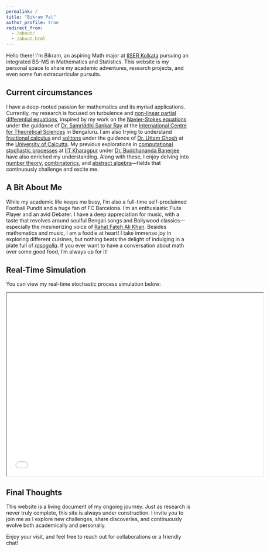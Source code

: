 ```yaml
---
permalink: /
title: "Bikram Pal"
author_profile: true
redirect_from: 
  - /about/
  - /about.html
---
```


Hello there! I'm Bikram, an aspiring Math major at [IISER Kolkata](https://www.iiserkol.ac.in/) pursuing an integrated BS-MS in Mathematics and Statistics. This website is my personal space to share my academic adventures, research projects, and even some fun extracurricular pursuits.

## Current circumstances
I have a deep-rooted passion for mathematics and its myriad applications. Currently, my research is focused on turbulence and [non-linear partial differential equations](https://en.wikipedia.org/wiki/Partial_differential_equation), inspired by my work on the [Navier-Stokes equations](https://en.wikipedia.org/wiki/Navier%E2%80%93Stokes_equations) under the guidance of [Dr. Samriddhi Sankar Ray](https://www.icts.res.in/people/ssray) at the [International Centre for Theoretical Sciences](https://www.icts.res.in/) in Bengaluru. I am also trying to understand [fractional calculus](https://en.wikipedia.org/wiki/Fractional_calculus) and [solitons](https://en.wikipedia.org/wiki/Soliton) under the guidance of [Dr. Uttam Ghosh](https://scholar.google.co.in/citations?user=hfd7_kUAAAAJ&hl=en) at the [University of Calcutta](https://www.caluniv.ac.in/). My previous explorations in [computational stochastic processes](https://en.wikipedia.org/wiki/Stochastic_process) at [IIT Kharagpur](https://www.iitkgp.ac.in/) under [Dr. Buddhananda Banerjee](https://sites.google.com/site/buddhanandastat/) have also enriched my understanding. Along with these, I enjoy delving into [number theory](https://en.wikipedia.org/wiki/Number_theory), [combinatorics](https://en.wikipedia.org/wiki/Combinatorics), and [abstract algebra](https://en.wikipedia.org/wiki/Abstract_algebra)—fields that continuously challenge and excite me.


## A Bit About Me
While my academic life keeps me busy, I’m also a full-time self-proclaimed Football Pundit and a huge fan of FC Barcelona. I’m an enthusiastic Flute Player and an avid Debater. I have a deep appreciation for music, with a taste that revolves around soulful Bengali songs and Bollywood classics—especially the mesmerizing voice of [Rahat Fateh Ali Khan](https://en.wikipedia.org/wiki/Rahat_Fateh_Ali_Khan). Besides mathematics and music, I am a foodie at heart! I take immense joy in exploring different cuisines, but nothing beats the delight of indulging in a plate full of [*rosogolla*](https://en.wikipedia.org/wiki/Rasgulla). If you ever want to have a conversation about math over some good food, I’m always up for it!

## Real-Time Simulation

You can view my real-time stochastic process simulation below:

<iframe src="simulation.html" width="700" height="500"></iframe>

## Final Thoughts
This website is a living document of my ongoing journey. Just as research is never truly complete, this site is always under construction. I invite you to join me as I explore new challenges, share discoveries, and continuously evolve both academically and personally.

Enjoy your visit, and feel free to reach out for collaborations or a friendly chat!
